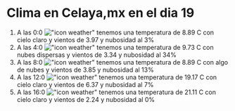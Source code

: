 # Clima en Celaya,mx en el dia 19

1. A las 0:0 !["icon weather"](http://openweathermap.org/img/w/01n.png) tenemos una temperatura de 8.89 C con cielo claro y  vientos de 3.97 y nubosidad al 3%
1. A las 4:0 !["icon weather"](http://openweathermap.org/img/w/03n.png) tenemos una temperatura de 9.73 C con nubes dispersas y  vientos de 3.34 y nubosidad al 34%
1. A las 8:0 !["icon weather"](http://openweathermap.org/img/w/02d.png) tenemos una temperatura de 8.89 C con algo de nubes y  vientos de 3.85 y nubosidad al 13%
1. A las 12:0 !["icon weather"](http://openweathermap.org/img/w/01d.png) tenemos una temperatura de 19.17 C con cielo claro y  vientos de 6.37 y nubosidad al 7%
1. A las 16:0 !["icon weather"](http://openweathermap.org/img/w/01d.png) tenemos una temperatura de 21.11 C con cielo claro y  vientos de 2.24 y nubosidad al 0%
